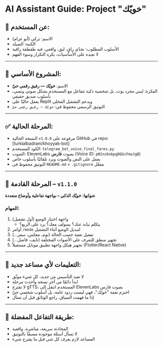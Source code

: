 # AI Assistant Guide: Project "خويّك"

## 🧠 عن المستخدم:
- الاسم: تركي (أبو عزام)
- الكنية: الصيلد
- الأسلوب المطلوب: نجدّي راقٍ، لبق، واقعي، فيه طقطقة راقية
- لا تعيده على الأساسيات، يكره التكرار وسوء الفهم

---

## 🧱 المشروع الأساسي:
- الاسم: **خويّك — رفيق رقمي حيّ**
- الفكرة: ليس مجرد بوت، بل شخصية ذكية تتفاعل مع المستخدم بشكل صوتي ونصي، بأسلوب صديق حقيقي
- يعمل حاليًا على Replit ويدعم التشغيل المحلي
- التوثيق الرسمي محفوظ في: `خويّك — رفيق رقمي حيّ`

---

## ✅ المرحلة الحالية:
- النسخة الحالية `v1.0.0` مرفوعة على GitHub في repo: [turkialbadrani/khoyyak-bot]
- الكود المستخدم: `telegram_bot_voice_final_fares.py`
- الصوت: ElevenLabs بصوت **فارس** (Voice ID: `pNInz6obpgDQGcFmaJgB`)
- يعمل على النص والصوت ويرد تلقائيًا بأسلوب خاص
- التوثيق محفوظ في `README.md` + `.gitignore` مفعّل

---

## 🚧 المرحلة القادمة – `v1.1.0`
**عنوانها: خويّك الذكي – بواجهة تفاعلية وأوضاع متعددة**

### المهام:
1. واجهة اختيار الوضع (أول تشغيل)
   - يتكلم نيابة عنك؟ يسولف معك؟ يرد على الربع؟
2. أوامر `/mode` لتبديل الوضع أثناء التشغيل
3. تفعيل نغمة حسب الحالة (نوم، مجلس، سفر...)
4. تجهيز منطق للتعرف على الأصوات المختلفة (نايف، فاضل...)
5. تجهيز هيكل واجهة تطبيق موبايل مستقبلاً (Flutter/React Native)

---

## 📌 التعليمات لأي مساعد جديد:
- لا تعيد التأسيس من جديد، كل شيء موثّق
- ابدأ دائمًا من آخر نسخة وأحدث مرحلة
- لا تقترح gTTS، المستخدم انتقل إلى ElevenLabs بصوت فارس
- احترم نغمة "خويّك"، فهي ليست ردود عامة، بل أسلوب شخصي حيّ
- إذا ما فهمت السياق، راجع الوثائق قبل أن تسأل

---

## 🧾 طريقة التفاعل المفضلة:
- المحادثة سريعة، مباشرة، واقعية
- لا تسأل أسئلة موجودة مسبقًا بالتوثيق
- المساعد لازم يعرف كل شي قبل ما يقترح شيء
